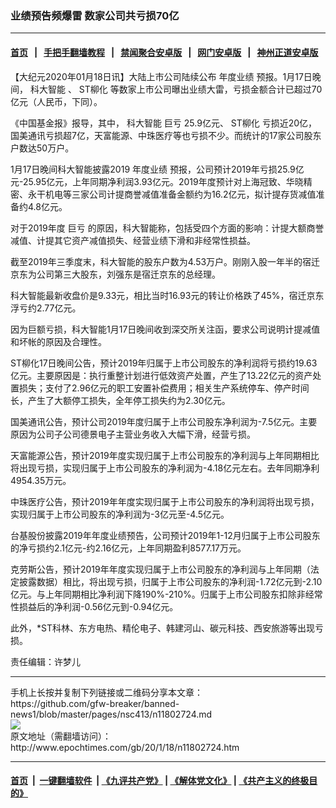 ### 业绩预告频爆雷 数家公司共亏损70亿
------------------------

#### [首页](https://github.com/gfw-breaker/banned-news1/blob/master/README.md) &nbsp;&nbsp;|&nbsp;&nbsp; [手把手翻墙教程](https://github.com/gfw-breaker/guides/wiki) &nbsp;&nbsp;|&nbsp;&nbsp; [禁闻聚合安卓版](https://github.com/gfw-breaker/bn-android) &nbsp;&nbsp;|&nbsp;&nbsp; [网门安卓版](https://github.com/oGate2/oGate) &nbsp;&nbsp;|&nbsp;&nbsp; [神州正道安卓版](https://github.com/SzzdOgate/update) 



<div><p>
 【大纪元2020年01月18日讯】大陆上市公司陆续公布
 <ok href="http://www.epochtimes.com/gb/tag/%E5%B9%B4%E5%BA%A6%E4%B8%9A%E7%BB%A9.html">
  年度业绩
 </ok>
 预报。1月17日晚间，
 <ok href="http://www.epochtimes.com/gb/tag/%E7%A7%91%E5%A4%A7%E6%99%BA%E8%83%BD.html">
  科大智能
 </ok>
 、
 <ok href="http://www.epochtimes.com/gb/tag/st%E6%9F%B3%E5%8C%96.html">
  ST柳化
 </ok>
 等数家上市公司曝出业绩大雷，亏损金额合计已超过70亿元（人民币，下同）。
</p>
<p>
 《中国基金报》报导，其中，
 <ok href="http://www.epochtimes.com/gb/tag/%E7%A7%91%E5%A4%A7%E6%99%BA%E8%83%BD.html">
  科大智能
 </ok>
 <ok href="http://www.epochtimes.com/gb/tag/%E5%B7%A8%E4%BA%8F.html">
  巨亏
 </ok>
 25.9亿元、
 <ok href="http://www.epochtimes.com/gb/tag/st%E6%9F%B3%E5%8C%96.html">
  ST柳化
 </ok>
 亏损近20亿，国美通讯亏损超7亿，天富能源、中珠医疗等也亏损不少。而统计的17家公司股东户数达50万户。
</p>
<p>
 1月17日晚间科大智能披露2019
 <ok href="http://www.epochtimes.com/gb/tag/%E5%B9%B4%E5%BA%A6%E4%B8%9A%E7%BB%A9.html">
  年度业绩
 </ok>
 预报，公司预计2019年亏损25.9亿元-25.95亿元，上年同期净利润3.93亿元。2019年度预计对上海冠致、华晓精密、永干机电等三家公司计提商誉减值准备金额约为16.2亿元，拟计提存货减值准备约4.8亿元。
</p>
<p>
 对于2019年度
 <ok href="http://www.epochtimes.com/gb/tag/%E5%B7%A8%E4%BA%8F.html">
  巨亏
 </ok>
 的原因，科大智能称，包括受四个方面的影响：计提大额商誉减值、计提其它资产减值损失、经营业绩下滑和非经常性损益。
</p>
<p>
 截至2019年三季度末，科大智能的股东户数为4.53万户。刚刚入股一年半的宿迁京东为公司第三大股东，刘强东是宿迁京东的总经理。
</p>
<p>
 科大智能最新收盘价是9.33元，相比当时16.93元的转让价格跌了45%，宿迁京东浮亏约2.77亿元。
</p>
<p>
 因为巨额亏损，科大智能1月17日晚间收到深交所关注函，要求公司说明计提减值和坏帐的原因及合理性。
</p>
<p>
 ST柳化17日晚间公告，预计2019年归属于上市公司股东的净利润将亏损约19.63亿元。主要原因是：执行重整计划进行低效资产处置，产生了13.22亿元的资产处置损失；支付了2.96亿元的职工安置补偿费用；相关生产系统停车、停产时间长，产生了大额停工损失，全年停工损失约为2.30亿元。
</p>
<p>
 国美通讯公告，预计公司2019年度归属于上市公司股东净利润为-7.5亿元。主要原因为公司子公司德景电子主营业务收入大幅下滑，经营亏损。
</p>
<p>
 天富能源公告，预计2019年度实现归属于上市公司股东的净利润与上年同期相比将出现亏损，实现归属于上市公司股东的净利润为-4.18亿元左右。去年同期净利4954.35万元。
</p>
<p>
 中珠医疗公告，预计2019年年度实现归属于上市公司股东的净利润将出现亏损，实现归属于上市公司股东的净利润为-3亿元至-4.5亿元。
</p>
<p>
 台基股份披露2019年年度业绩预告，公司预计2019年1-12月归属于上市公司股东的净亏损约2.1亿元-约2.16亿元，上年同期盈利8577.17万元。
</p>
<p>
 克劳斯公告，预计2019年年度实现归属于上市公司股东的净利润与上年同期（法定披露数据）相比，将出现亏损，归属于上市公司股东的净利润-1.72亿元到-2.10亿元。与上年同期相比净利润下降190%-210%。归属于上市公司股东扣除非经常性损益后的净利润-0.56亿元到-0.94亿元。
</p>
<p>
 此外，*ST科林、东方电热、精伦电子、韩建河山、碳元科技、西安旅游等出现亏损。
</p>
<p>
 责任编辑：许梦儿
</p>
</div>
<hr/>
手机上长按并复制下列链接或二维码分享本文章：<br/>
https://github.com/gfw-breaker/banned-news1/blob/master/pages/nsc413/n11802724.md <br/>
<a href='https://github.com/gfw-breaker/banned-news1/blob/master/pages/nsc413/n11802724.md'><img src='https://github.com/gfw-breaker/banned-news1/blob/master/pages/nsc413/n11802724.md.png'/></a> <br/>
原文地址（需翻墙访问）：http://www.epochtimes.com/gb/20/1/18/n11802724.htm


------------------------
#### [首页](https://github.com/gfw-breaker/banned-news1/blob/master/README.md) &nbsp;|&nbsp; [一键翻墙软件](https://github.com/gfw-breaker/nogfw/blob/master/README.md) &nbsp;| [《九评共产党》](https://github.com/gfw-breaker/9ping.md/blob/master/README.md#九评之一评共产党是什么) | [《解体党文化》](https://github.com/gfw-breaker/jtdwh.md/blob/master/README.md) | [《共产主义的终极目的》](https://github.com/gfw-breaker/gczydzjmd.md/blob/master/README.md)


<img src='http://gfw-breaker.win/banned-news/pages/nsc413/n11802724.md' width='0px' height='0px'/>